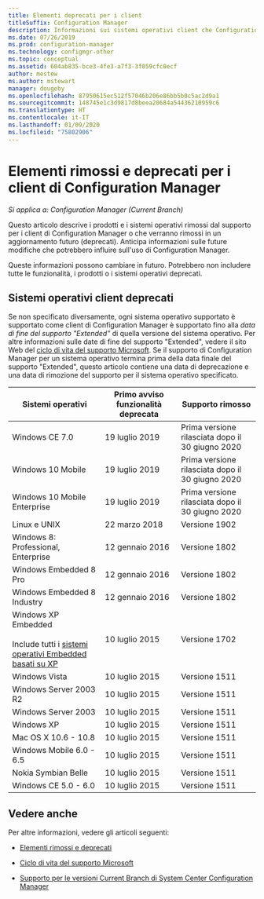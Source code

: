 ```yaml
---
title: Elementi deprecati per i client
titleSuffix: Configuration Manager
description: Informazioni sui sistemi operativi client che Configuration Manager non supporta più.
ms.date: 07/26/2019
ms.prod: configuration-manager
ms.technology: configmgr-other
ms.topic: conceptual
ms.assetid: 604ab835-bce3-4fe3-a7f3-3f059cfc0ecf
author: mestew
ms.author: mstewart
manager: dougeby
ms.openlocfilehash: 87950615ec512f57046b206e86bb5b0c5ac2d9a1
ms.sourcegitcommit: 148745e1c3d9817d8beea20684a54436210959c6
ms.translationtype: HT
ms.contentlocale: it-IT
ms.lasthandoff: 01/09/2020
ms.locfileid: "75802906"
---
```

# <a name="removed-and-deprecated-items-for-configuration-manager-clients"></a>Elementi rimossi e deprecati per i client di Configuration Manager

*Si applica a: Configuration Manager (Current Branch)*

Questo articolo descrive i prodotti e i sistemi operativi rimossi dal supporto per i client di Configuration Manager o che verranno rimossi in un aggiornamento futuro (deprecati). Anticipa informazioni sulle future modifiche che potrebbero influire sull'uso di Configuration Manager.  

Queste informazioni possono cambiare in futuro. Potrebbero non includere tutte le funzionalità, i prodotti o i sistemi operativi deprecati.  


## <a name="deprecated-client-operating-systems"></a>Sistemi operativi client deprecati  

Se non specificato diversamente, ogni sistema operativo supportato è supportato come client di Configuration Manager è supportato fino alla *data di fine del supporto "Extended"* di quella versione del sistema operativo. Per altre informazioni sulle date di fine del supporto "Extended", vedere il sito Web del [ciclo di vita del supporto Microsoft](https://support.microsoft.com/lifecycle). Se il supporto di Configuration Manager per un sistema operativo termina prima della data finale del supporto "Extended", questo articolo contiene una data di deprecazione e una data di rimozione del supporto per il sistema operativo specificato.  

|**Sistemi operativi**|**Primo avviso funzionalità deprecata**|**Supporto rimosso**|  
|-|-|-|
|Windows CE 7.0|19 luglio 2019|Prima versione rilasciata dopo il 30 giugno 2020|
|Windows 10 Mobile|19 luglio 2019|Prima versione rilasciata dopo il 30 giugno 2020|
|Windows 10 Mobile Enterprise|19 luglio 2019|Prima versione rilasciata dopo il 30 giugno 2020|
|Linux e UNIX|22 marzo 2018|Versione 1902|
|Windows 8: Professional, Enterprise|12 gennaio 2016|Versione 1802|
|Windows Embedded 8 Pro|12 gennaio 2016|Versione 1802|
|Windows Embedded 8 Industry|12 gennaio 2016|Versione 1802|
|Windows XP Embedded <br><br> Include tutti i [sistemi operativi Embedded basati su XP](/sccm/core/plan-design/configs/supported-operating-systems-for-clients-and-devices#windows-embedded-computers)|10 luglio 2015|Versione 1702|
|Windows Vista|10 luglio 2015|Versione 1511|
|Windows Server 2003 R2|10 luglio 2015|Versione 1511|
|Windows Server 2003|10 luglio 2015|Versione 1511|
|Windows XP|10 luglio 2015|Versione 1511|  
|Mac OS X  10.6 - 10.8|10 luglio 2015|Versione 1511|  
|Windows Mobile 6.0 - 6.5|10 luglio 2015|Versione 1511|  
|Nokia Symbian Belle|10 luglio 2015|Versione 1511|  
|Windows CE 5.0 - 6.0|10 luglio 2015|Versione 1511|  


## <a name="see-also"></a>Vedere anche

Per altre informazioni, vedere gli articoli seguenti:

- [Elementi rimossi e deprecati](/sccm/core/plan-design/changes/deprecated/removed-and-deprecated)  

- [Ciclo di vita del supporto Microsoft](https://support.microsoft.com/lifecycle)  

- [Supporto per le versioni Current Branch di System Center Configuration Manager](/sccm/core/servers/manage/current-branch-versions-supported)  
